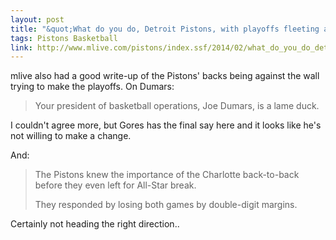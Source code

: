 ```yaml
---
layout: post
title: "&quot;What do you do, Detroit Pistons, with playoffs fleeting and futures on the line?&quot;"
tags: Pistons Basketball
link: http://www.mlive.com/pistons/index.ssf/2014/02/what_do_you_do_detroit_pistons.html
---
```


mlive also had a good write-up of the Pistons' backs being against the wall trying to make the playoffs.  On Dumars:

> Your president of basketball operations, Joe Dumars, is a lame duck.

I couldn't agree more, but Gores has the final say here and it looks like he's not willing to make a change.

And:

> The Pistons knew the importance of the Charlotte back-to-back before they even left for All-Star break.
>
> They responded by losing both games by double-digit margins.

Certainly not heading the right direction..

